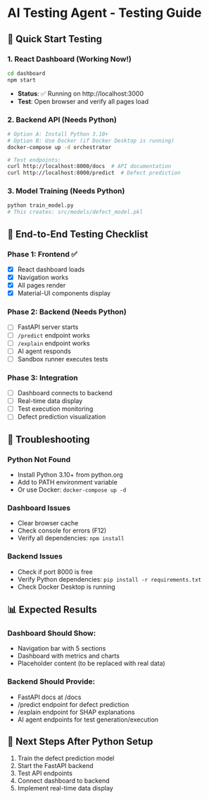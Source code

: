 # AI Testing Agent - Testing Guide

## 🚀 **Quick Start Testing**

### 1. **React Dashboard (Working Now!)**
```bash
cd dashboard
npm start
```
- **Status**: ✅ Running on http://localhost:3000
- **Test**: Open browser and verify all pages load

### 2. **Backend API (Needs Python)**
```bash
# Option A: Install Python 3.10+
# Option B: Use Docker (if Docker Desktop is running)
docker-compose up -d orchestrator

# Test endpoints:
curl http://localhost:8000/docs  # API documentation
curl http://localhost:8000/predict  # Defect prediction
```

### 3. **Model Training (Needs Python)**
```bash
python train_model.py
# This creates: src/models/defect_model.pkl
```

## 🧪 **End-to-End Testing Checklist**

### Phase 1: Frontend ✅
- [x] React dashboard loads
- [x] Navigation works
- [x] All pages render
- [x] Material-UI components display

### Phase 2: Backend (Needs Python)
- [ ] FastAPI server starts
- [ ] `/predict` endpoint works
- [ ] `/explain` endpoint works
- [ ] AI agent responds
- [ ] Sandbox runner executes tests

### Phase 3: Integration
- [ ] Dashboard connects to backend
- [ ] Real-time data display
- [ ] Test execution monitoring
- [ ] Defect prediction visualization

## 🔧 **Troubleshooting**

### Python Not Found
- Install Python 3.10+ from python.org
- Add to PATH environment variable
- Or use Docker: `docker-compose up -d`

### Dashboard Issues
- Clear browser cache
- Check console for errors (F12)
- Verify all dependencies: `npm install`

### Backend Issues
- Check if port 8000 is free
- Verify Python dependencies: `pip install -r requirements.txt`
- Check Docker Desktop is running

## 📊 **Expected Results**

### Dashboard Should Show:
- Navigation bar with 5 sections
- Dashboard with metrics and charts
- Placeholder content (to be replaced with real data)

### Backend Should Provide:
- FastAPI docs at /docs
- /predict endpoint for defect prediction
- /explain endpoint for SHAP explanations
- AI agent endpoints for test generation/execution

## 🎯 **Next Steps After Python Setup**
1. Train the defect prediction model
2. Start the FastAPI backend
3. Test API endpoints
4. Connect dashboard to backend
5. Implement real-time data display 